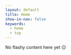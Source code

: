 ```yaml
---
layout: default
title: Home
show-in-nav: false
keywords:
  - home
  - top
---
```

<!-- <script src="https://cdnjs.cloudflare.com/ajax/libs/three.js/r128/three.js" integrity="sha512-NLtnLBS9Q2w7GKK9rKxdtgL7rA7CAS85uC/0xd9im4J/yOL4F9ZVlv634NAM7run8hz3wI2GabaA6vv8vJtHiQ==" crossorigin="anonymous" referrerpolicy="no-referrer"></script>
<script src="/assets/js/index_3d_animation.js"></script> -->
No flashy content here yet 😑